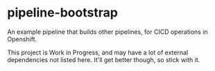 # pipeline-bootstrap

An example pipeline that builds other pipelines, for CICD operations in Openshift.

This project is Work in Progress, and may have a lot of external dependencies not listed here.  It'll get better though, so stick with it.
